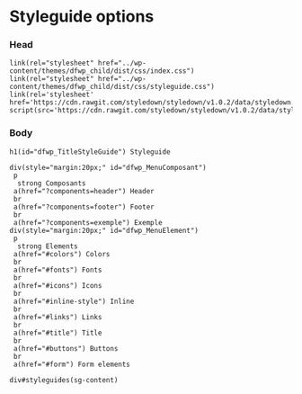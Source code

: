 # Styleguide options

### Head

    link(rel="stylesheet" href="../wp-content/themes/dfwp_child/dist/css/index.css")
    link(rel="stylesheet" href="../wp-content/themes/dfwp_child/dist/css/styleguide.css")
    link(rel='stylesheet' href='https://cdn.rawgit.com/styledown/styledown/v1.0.2/data/styledown.css')
    script(src='https://cdn.rawgit.com/styledown/styledown/v1.0.2/data/styledown.js')

### Body

    h1(id="dfwp_TitleStyleGuide") Styleguide
    
    div(style="margin:20px;" id="dfwp_MenuComposant")
     p
      strong Composants
     a(href="?components=header") Header
     br
     a(href="?components=footer") Footer
     br
     a(href="?components=exemple") Exemple
    div(style="margin:20px;" id="dfwp_MenuElement")
     p
      strong Elements
     a(href="#colors") Colors
     br
     a(href="#fonts") Fonts
     br
     a(href="#icons") Icons
     br
     a(href="#inline-style") Inline
     br
     a(href="#links") Links
     br
     a(href="#title") Title
     br
     a(href="#buttons") Buttons
     br
     a(href="#form") Form elements
                    
    div#styleguides(sg-content)